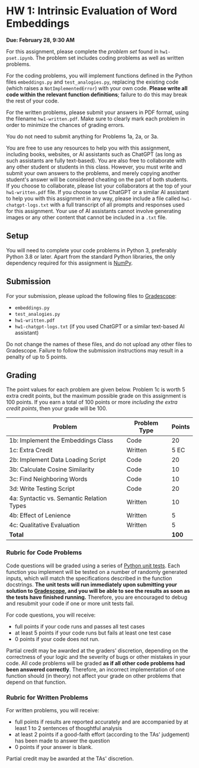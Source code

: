 # HW 1: Intrinsic Evaluation of Word Embeddings
**Due: February 28, 9:30 AM**

For this assignment, please complete the _problem set_ found in `hw1-pset.ipynb`. The problem set includes coding problems as well as written problems.

For the coding problems, you will implement functions defined in the Python files `embeddings.py` and `test_analogies.py`, replacing the existing code (which raises a `NotImplementedError`) with your own code. **Please write all code within the relevant function definitions**; failure to do this may break the rest of your code.

For the written problems, please submit your answers in PDF format, using the filename `hw1-written.pdf`. Make sure to clearly mark each problem in order to minimize the chances of grading errors.

You do not need to submit anything for Problems 1a, 2a, or 3a.

You are free to use any resources to help you with this assignment, including books, websites, or AI assistants such as ChatGPT (as long as such assistants are fully text-based). You are also free to collaborate with any other student or students in this class. However, you must write and submit your own answers to the problems, and merely copying another student's answer will be considered cheating on the part of both students. If you choose to collaborate, please list your collaborators at the top of your `hw1-written.pdf` file. If you choose to use ChatGPT or a similar AI assistant to help you with this assignment in any way, please include a file called `hw1-chatgpt-logs.txt` with a full transcript of all prompts and responses used for this assignment. Your use of AI assistants cannot involve generating images or any other content that cannot be included in a `.txt` file.

## Setup

You will need to complete your code problems in Python 3, preferably Python 3.8 or later. Apart from the standard Python libraries, the only dependency required for this assignment is [NumPy](https://numpy.org/).

## Submission

For your submission, please upload the following files to [Gradescope](https://www.gradescope.com):
* `embeddings.py`
* `test_analogies.py`
* `hw1-written.pdf`
* `hw1-chatgpt-logs.txt` (if you used ChatGPT or a similar text-based AI assistant)

Do not change the names of these files, and do not upload any other files to Gradescope. Failure to follow the submission instructions may result in a penalty of up to 5 points.

## Grading

The point values for each problem are given below. Problem 1c is worth 5 extra credit points, but the maximum possible grade on this assignment is 100 points. If you earn a total of 100 points or more _including the extra credit points_, then your grade will be 100.

| Problem | Problem Type | Points |
|---|---|---|
| 1b: Implement the Embeddings Class | Code | 20 |
| 1c: Extra Credit | Written | 5 EC |
| 2b: Implement Data Loading Script | Code | 20 |
| 3b: Calculate Cosine Similarity | Code | 10 |
| 3c: Find Neighboring Words | Code | 10 |
| 3d: Write Testing Script | Code | 20 |
| 4a: Syntactic vs. Semantic Relation Types | Written | 10 |
| 4b: Effect of Lenience | Written | 5 |
| 4c: Qualitative Evaluation | Written | 5 |
| **Total** | | **100** |

### Rubric for Code Problems
Code questions will be graded using a series of [Python unit tests](https://realpython.com/python-testing/). Each function you implement will be tested on a number of randomly generated inputs, which will match the specifications described in the function docstrings. **The unit tests will run immediately upon submitting your solution to [Gradescope](https://www.gradescope.com), and you will be able to see the results as soon as the tests have finished running.** Therefore, you are encouraged to debug and resubmit your code if one or more unit tests fail. 

For code questions, you will receive:
* full points if your code runs and passes all test cases
* at least 5 points if your code runs but fails at least one test case
* 0 points if your code does not run.

Partial credit may be awarded at the graders' discretion, depending on the correctness of your logic and the severity of bugs or other mistakes in your code. All code problems will be graded **as if all other code problems had been answered correctly**. Therefore, an incorrect implementation of one function should (in theory) not affect your grade on other problems that depend on that function.

### Rubric for Written Problems
For written problems, you will receive:
* full points if results are reported accurately and are accompanied by at least 1 to 2 sentences of thoughtful 
  analysis 
* at least 2 points if a good-faith effort (according to the TAs' judgement) has been made to answer the question
* 0 points if your answer is blank.

Partial credit may be awarded at the TAs' discretion.

